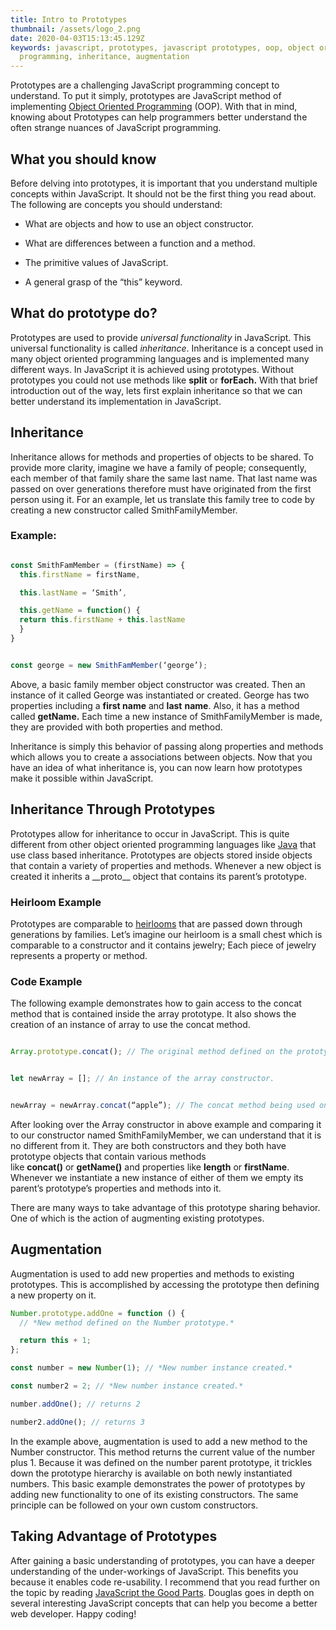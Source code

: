 ```yaml
---
title: Intro to Prototypes
thumbnail: /assets/logo_2.png
date: 2020-04-03T15:13:45.129Z
keywords: javascript, prototypes, javascript prototypes, oop, object oriented
  programming, inheritance, augmentation
---
```


Prototypes are a challenging JavaScript programming concept to understand. To
put it simply, prototypes are JavaScript method of implementing [Object
Oriented
Programming](https://www.educative.io/blog/object-oriented-programming) (OOP).
With that in mind, knowing about Prototypes can help programmers better
understand the often strange nuances of JavaScript programming.

## What you should know

Before delving into prototypes, it is important that you understand multiple concepts within JavaScript. It should not be the first thing you read about. The following are concepts you should understand:

- What are objects and how to use an object constructor.

- What are differences between a function and a method.

- The primitive values of JavaScript.

- A general grasp of the “this” keyword.

## What do prototype do?

Prototypes are used to provide *universal functionality* in JavaScript. This universal functionality is called *inheritance*. Inheritance is a concept used in many object oriented programming languages and is implemented many different ways. In JavaScript it is achieved using prototypes. Without prototypes you could not use methods like **split** or **forEach.** With that brief introduction out of the way, lets first explain inheritance so that we can better understand its implementation in JavaScript.

## Inheritance

Inheritance allows for methods and properties of objects to be shared. To provide more clarity, imagine we have a family of people; consequently, each member of that family share the same last name. That last name was passed on over generations therefore must have originated from the first person using it. For an example, let us translate this family tree to code by creating a new constructor called SmithFamilyMember.

### Example:

```javascript

const SmithFamMember = (firstName) => {
  this.firstName = firstName,

  this.lastName = ‘Smith’,

  this.getName = function() {
  return this.firstName + this.lastName
  }
}


const george = new SmithFamMember(‘george’);

```

Above, a basic family member object constructor was created. Then an instance of it called George was instantiated or created. George has two properties including a **first name** and **last** **name**. Also, it has a method called **getName.** Each time a new instance of SmithFamilyMember is made, they are provided with both properties and method.

Inheritance is simply this behavior of passing along properties and methods which allows you to create a associations between objects. Now that you have an idea of what inheritance is, you can now learn how prototypes make it possible within JavaScript.

## Inheritance Through Prototypes

Prototypes allow for inheritance to occur in JavaScript. This is quite different from other object oriented programming languages like [Java](https://www.upwork.com/resources/java-vs-javascript-what-is-the-difference#:~:text=Java%20follows%20class%20based%20inheritance%E2%80%94a%20top%20down%2C%20hierarchical%2C,inherit%20directly%20from%20other%20objects.) that use class based inheritance. Prototypes are objects stored inside objects that contain a variety of properties and methods. Whenever a new object is created it inherits a \_\_proto\_\_ object that contains its parent’s prototype.

### Heirloom Example

Prototypes are comparable to [heirlooms](https://www.merriam-webster.com/dictionary/heirloom) that are passed down through generations by families. Let’s imagine our heirloom is a small chest which is comparable to a constructor and it contains jewelry; Each piece of jewelry represents a property or method.

### Code Example

The following example demonstrates how to gain access to the concat method that is contained inside the array prototype. It also shows the creation of an instance of array to use the concat method.

```javascript

Array.prototype.concat(); // The original method defined on the prototype.


let newArray = []; // An instance of the array constructor.


newArray = newArray.concat(“apple”); // The concat method being used on the new array.

```

After looking over the Array constructor in above example and comparing it to our constructor named SmithFamilyMember, we can understand that it is no different from it. They are both constructors and they both have prototype objects that contain various methods like **concat()** or **getName()** and properties like **length** or **firstName**. Whenever we instantiate a new instance of either of them we empty its parent’s prototype’s properties and methods into it.

There are many ways to take advantage of this prototype sharing behavior. One of which is the action of augmenting existing prototypes.

## Augmentation

Augmentation is used to add new properties and methods to existing prototypes. This is accomplished by accessing the prototype then defining a new property on it.

```javascript
Number.prototype.addOne = function () {
  // *New method defined on the Number prototype.*

  return this + 1;
};

const number = new Number(1); // *New number instance created.*

const number2 = 2; // *New number instance created.*

number.addOne(); // returns 2

number2.addOne(); // returns 3
```

In the example above, augmentation is used to add a new method to the Number constructor. This method returns the current value of the number plus 1. Because it was defined on the number parent prototype, it trickles down the prototype hierarchy is available on both newly instantiated numbers. This basic example demonstrates the power of prototypes by adding new functionality to one of its existing constructors. The same principle can be followed on your own custom constructors.

## Taking Advantage of Prototypes

After gaining a basic understanding of prototypes, you can have a deeper understanding of the under-workings of JavaScript. This benefits you because it enables code re-usability. I recommend that you read further on the topic by reading [JavaScript the Good Parts](https://www.amazon.ca/JavaScript-Good-Parts-Douglas-Crockford/dp/0596517742). Douglas goes in depth on several interesting JavaScript concepts that can help you become a better web developer. Happy coding!
